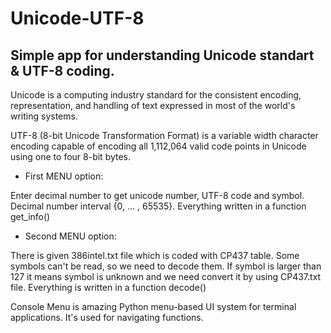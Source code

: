 # Unicode-UTF-8

## Simple app for understanding Unicode standart & UTF-8 coding.

Unicode is a computing industry standard for the consistent encoding, representation, and handling of text expressed in most of the world's writing systems.

UTF-8 (8-bit Unicode Transformation Format) is a variable width character encoding capable of encoding all 1,112,064 valid code points in Unicode using one to four 8-bit bytes.

- First MENU option:

Enter decimal number to get unicode number, UTF-8 code and symbol.
Decimal number interval {0, ... , 65535}.
Everything written in a function get_info()
  
- Second MENU option:

There is given 386intel.txt file which is coded with CP437 table.
Some symbols can't be read, so we need to decode them.
If symbol is larger than 127 it means symbol is unknown and we need convert it by using CP437.txt file.
Everything is written in a function decode()
  
Console Menu is amazing Python menu-based UI system for terminal applications. It's used for navigating functions.
